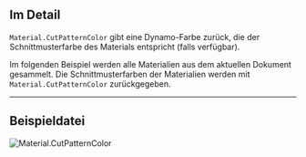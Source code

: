 ## Im Detail

`Material.CutPatternColor` gibt eine Dynamo-Farbe zurück, die der Schnittmusterfarbe des Materials entspricht (falls verfügbar).

Im folgenden Beispiel werden alle Materialien aus dem aktuellen Dokument gesammelt. Die Schnittmusterfarben der Materialien werden mit `Material.CutPatternColor` zurückgegeben.

___
## Beispieldatei

![Material.CutPatternColor](./Revit.Elements.Material.CutPatternColor_img.jpg)
